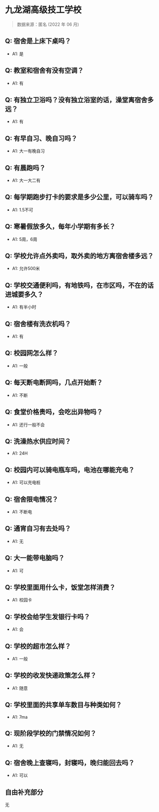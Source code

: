 # 九龙湖高级技工学校

> 数据来源：匿名 (2022 年 06 月)

## Q: 宿舍是上床下桌吗？

- A1: 是

## Q: 教室和宿舍有没有空调？

- A1: 有

## Q: 有独立卫浴吗？没有独立浴室的话，澡堂离宿舍多远？

- A1: 有

## Q: 有早自习、晚自习吗？

- A1: 大一有晚自习

## Q: 有晨跑吗？

- A1: 大一大二有

## Q: 每学期跑步打卡的要求是多少公里，可以骑车吗？

- A1: 1.5不可

## Q: 寒暑假放多久，每年小学期有多长？

- A1: 5周，6周

## Q: 学校允许点外卖吗，取外卖的地方离宿舍楼多远？

- A1: 允许500米

## Q: 学校交通便利吗，有地铁吗，在市区吗，不在的话进城要多久？

- A1: 有半小时

## Q: 宿舍楼有洗衣机吗？

- A1: 有

## Q: 校园网怎么样？

- A1: 一般

## Q: 每天断电断网吗，几点开始断？

- A1: 不断

## Q: 食堂价格贵吗，会吃出异物吗？

- A1: 还行一般不会

## Q: 洗澡热水供应时间？

- A1: 24H

## Q: 校园内可以骑电瓶车吗，电池在哪能充电？

- A1: 可以充电桩

## Q: 宿舍限电情况？

- A1: 不断电

## Q: 通宵自习有去处吗？

- A1: 无

## Q: 大一能带电脑吗？

- A1: 可

## Q: 学校里面用什么卡，饭堂怎样消费？

- A1: 校园卡

## Q: 学校会给学生发银行卡吗？

- A1: 会

## Q: 学校的超市怎么样？

- A1: 一般

## Q: 学校的收发快递政策怎么样？

- A1: 随意

## Q: 学校里面的共享单车数目与种类如何？

- A1: 7ma

## Q: 现阶段学校的门禁情况如何？

- A1: 无

## Q: 宿舍晚上查寝吗，封寝吗，晚归能回去吗？

- A1: 可以

## 自由补充部分

无